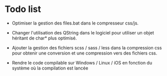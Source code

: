 # Todo list

* Optimiser la gestion des files.bat dans le compresseur css/js.

* Changer l'utilisation des QString dans le logiciel pour utiliser un objet héritant de char* plus optimisé.

* Ajouter la gestion des fichiers scss / sass / less dans la compression css pour obtenir une conversion et une compression vers des fichiers css.

* Rendre le code compilable sur Windows / Linux / iOS en fonction du système où la compilation est lancée
